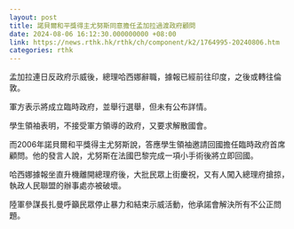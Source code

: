 ```yaml
---
layout: post
title: 諾貝爾和平獎得主尤努斯同意擔任孟加拉過渡政府顧問
date: 2024-08-06 16:12:30.000000000 +08:00
link: https://news.rthk.hk/rthk/ch/component/k2/1764995-20240806.htm
categories: rthk
---
```


孟加拉連日反政府示威後，總理哈西娜辭職，據報已經前往印度，之後或轉往倫敦。

軍方表示將成立臨時政府，並舉行選舉，但未有公布詳情。

學生領袖表明，不接受軍方領導的政府，又要求解散國會。

而2006年諾貝爾和平獎得主尤努斯說，答應學生領袖邀請回國擔任臨時政府首席顧問。他的發言人說，尤努斯在法國巴黎完成一項小手術後將立即回國。

哈西娜據報坐直升機離開總理府後，大批民眾上街慶祝，又有人闖入總理府搶掠，執政人民聯盟的辦事處亦被破壞。

陸軍參謀長扎曼呼籲民眾停止暴力和結束示威活動，他承諾會解決所有不公正問題。
